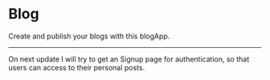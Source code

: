# Blog
Create and publish your blogs with this blogApp.

***
On next update I will try to get an Signup page for authentication, so that users can access to their personal posts.
